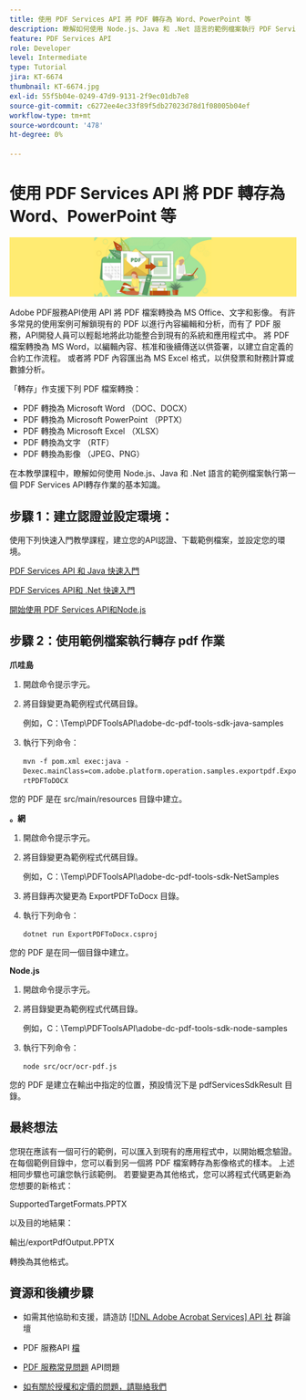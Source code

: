 ```yaml
---
title: 使用 PDF Services API 將 PDF 轉存為 Word、PowerPoint 等
description: 瞭解如何使用 Node.js、Java 和 .Net 語言的範例檔案執行 PDF Services API轉存作業
feature: PDF Services API
role: Developer
level: Intermediate
type: Tutorial
jira: KT-6674
thumbnail: KT-6674.jpg
exl-id: 55f5b04e-0249-47d9-9131-2f9ec01db7e8
source-git-commit: c6272ee4ec33f89f5db27023d78d1f08005b04ef
workflow-type: tm+mt
source-wordcount: '478'
ht-degree: 0%

---
```


# 使用 PDF Services API 將 PDF 轉存為 Word、PowerPoint 等

![製作 PDF 主圖影像](assets/ExportPDF_hero.jpg)

Adobe PDF服務API使用 API 將 PDF 檔案轉換為 MS Office、文字和影像。 有許多常見的使用案例可解鎖現有的 PDF 以進行內容編輯和分析，而有了 PDF 服務，API開發人員可以輕鬆地將此功能整合到現有的系統和應用程式中。 將 PDF 檔案轉換為 MS Word，以編輯內容、核准和後續傳送以供簽署，以建立自定義的合約工作流程。 或者將 PDF 內容匯出為 MS Excel 格式，以供發票和財務計算或數據分析。

「轉存」作支援下列 PDF 檔案轉換：

* PDF 轉換為 Microsoft Word （DOC、DOCX）
* PDF 轉換為 Microsoft PowerPoint （PPTX）
* PDF 轉換為 Microsoft Excel （XLSX）
* PDF 轉換為文字 （RTF）
* PDF 轉換為影像 （JPEG、PNG）

在本教學課程中，瞭解如何使用 Node.js、Java 和 .Net 語言的範例檔案執行第一個 PDF Services API轉存作業的基本知識。

## 步驟 1：建立認證並設定環境：

使用下列快速入門教學課程，建立您的API認證、下載範例檔案，並設定您的環境。

[PDF Services API 和 Java 快速入門](gettingstartedjava.md)

[PDF Services API和 .Net 快速入門](gettingstartednet.md)

[開始使用 PDF Services API和Node.js](createpdffromhtml.md)

## 步驟 2：使用範例檔案執行轉存 pdf 作業

**爪哇島**

1. 開啟命令提示字元。

1. 將目錄變更為範例程式代碼目錄。

   例如，C：\Temp\PDFToolsAPI\adobe-dc-pdf-tools-sdk-java-samples

1. 執行下列命令：

   `mvn -f pom.xml exec:java -Dexec.mainClass=com.adobe.platform.operation.samples.exportpdf.ExportPDFToDOCX`

您的 PDF 是在 src/main/resources 目錄中建立。

**。網**

1. 開啟命令提示字元。

1. 將目錄變更為範例程式代碼目錄。

   例如，C：\Temp\PDFToolsAPI\adobe-dc-pdf-tools-sdk-NetSamples

1. 將目錄再次變更為 ExportPDFToDocx 目錄。

1. 執行下列命令：

   `dotnet run ExportPDFToDocx.csproj`

您的 PDF 是在同一個目錄中建立。

**Node.js**

1. 開啟命令提示字元。

1. 將目錄變更為範例程式代碼目錄。

   例如，C：\Temp\PDFToolsAPI\adobe-dc-pdf-tools-sdk-node-samples

1. 執行下列命令：

   `node src/ocr/ocr-pdf.js`

您的 PDF 是建立在輸出中指定的位置，預設情況下是 pdfServicesSdkResult 目錄。

## 最終想法

您現在應該有一個可行的範例，可以匯入到現有的應用程式中，以開始概念驗證。 在每個範例目錄中，您可以看到另一個將 PDF 檔案轉存為影像格式的樣本。 上述相同步驟也可讓您執行該範例。 若要變更為其他格式，您可以將程式代碼更新為您想要的新格式：

SupportedTargetFormats.PPTX

以及目的地結果：

輸出/exportPdfOutput.PPTX

轉換為其他格式。

## 資源和後續步驟

* 如需其他協助和支援，請造訪 [[!DNL Adobe Acrobat Services] API 社](https://community.adobe.com/t5/document-cloud-sdk/bd-p/Document-Cloud-SDK?page=1&sort=latest_replies&filter=all) 群論壇

* PDF 服務API [檔](https://www.adobe.com/go/pdftoolsapi_doc)

* [PDF 服務常見問題](https://community.adobe.com/t5/contentarchivals/contentarchivedpage/message-uid/10726197) API問題

* [如有關於授權和定價的問題，請聯絡我們](https://www.adobe.com/go/pdftoolsapi_requestform)
